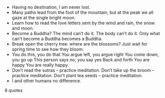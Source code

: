  - Having no destination, I am never lost.
 - Many paths lead from the foot of the mountain, but at the peak we all gaze at the single bright moon.
 - Learn how to read the love letters sent by the wind and rain, the snow and moon.
 - Become a Buddha? The mind can’t do it. The body can’t do it. Only what can’t become a Buddha becomes a Buddha.
 - Break open the cherry tree: where are the blossoms? Just wait for spring time to see how they bloom.
 - You do this, you do that You argue left, you argue right You come down, you go up This person says no, you say yes Back and forth You are happy You are really happy.
 - Don’t read the sutras – practice meditation. Don’t take up the broom – practice meditation. Don’t plant tea seeds – practice meditation.
 - I and other humans no difference.

8 quotes